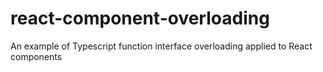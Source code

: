 # react-component-overloading

An example of Typescript function interface overloading applied to React components
